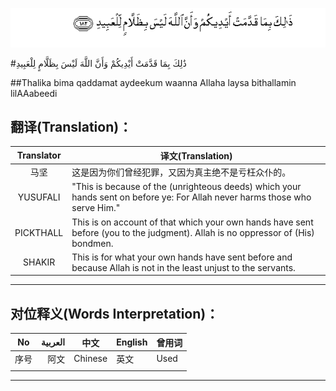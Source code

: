 ![003:182](images/003_182.gif)

#ذَٰلِكَ بِمَا قَدَّمَتْ أَيْدِيكُمْ وَأَنَّ اللَّهَ لَيْسَ بِظَلَّامٍ لِلْعَبِيدِ 

##Thalika bima qaddamat aydeekum waanna Allaha laysa bithallamin lilAAabeedi 

## 翻译(Translation)：

| Translator | 译文(Translation)                                            |
| :--------: | ------------------------------------------------------------ |
|    马坚    | 这是因为你们曾经犯罪，又因为真主绝不是亏枉众仆的。           |
|  YUSUFALI  | "This is because of the (unrighteous deeds) which your hands sent on before ye: For Allah never harms those who serve Him." |
| PICKTHALL  | This is on account of that which your own hands have sent before (you to the judgment). Allah is no oppressor of (His) bondmen. |
|   SHAKIR   | This is for what your own hands have sent before and because Allah is not in the least unjust to the servants. |

---

## 对位释义(Words Interpretation)：

| No   | العربية | 中文    | English | 曾用词 |
| ---- | ------: | ------- | ------- | ------ |
| 序号 |    阿文 | Chinese | 英文    | Used   |
|      |         |         |         |        |

---
